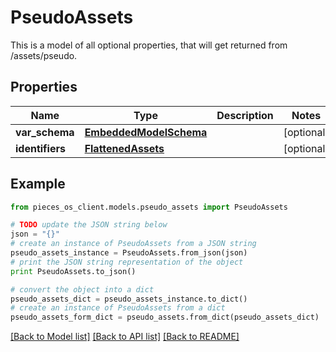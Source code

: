 # PseudoAssets

This is a model of all optional properties, that will get returned from /assets/pseudo.

## Properties

Name | Type | Description | Notes
------------ | ------------- | ------------- | -------------
**var_schema** | [**EmbeddedModelSchema**](EmbeddedModelSchema) |  | [optional] 
**identifiers** | [**FlattenedAssets**](FlattenedAssets) |  | [optional] 

## Example

```python
from pieces_os_client.models.pseudo_assets import PseudoAssets

# TODO update the JSON string below
json = "{}"
# create an instance of PseudoAssets from a JSON string
pseudo_assets_instance = PseudoAssets.from_json(json)
# print the JSON string representation of the object
print PseudoAssets.to_json()

# convert the object into a dict
pseudo_assets_dict = pseudo_assets_instance.to_dict()
# create an instance of PseudoAssets from a dict
pseudo_assets_form_dict = pseudo_assets.from_dict(pseudo_assets_dict)
```
[[Back to Model list]](../README#documentation-for-models) [[Back to API list]](../README#documentation-for-api-endpoints) [[Back to README]](../README)


